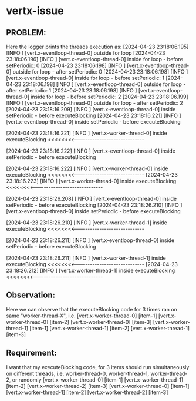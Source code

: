 # vertx-issue
## PROBLEM:
Here the logger prints the threads execution as:
[2024-04-23 23:18:06.195] [INFO ] [vert.x-eventloop-thread-0] outside for loop
[2024-04-23 23:18:06.196] [INFO ] [vert.x-eventloop-thread-0] inside for loop - before setPeriodic: 0
[2024-04-23 23:18:06.198] [INFO ] [vert.x-eventloop-thread-0] outside for loop - after setPeriodic: 0
[2024-04-23 23:18:06.198] [INFO ] [vert.x-eventloop-thread-0] inside for loop - before setPeriodic: 1
[2024-04-23 23:18:06.198] [INFO ] [vert.x-eventloop-thread-0] outside for loop - after setPeriodic: 1
[2024-04-23 23:18:06.198] [INFO ] [vert.x-eventloop-thread-0] inside for loop - before setPeriodic: 2
[2024-04-23 23:18:06.199] [INFO ] [vert.x-eventloop-thread-0] outside for loop - after setPeriodic: 2
[2024-04-23 23:18:16.209] [INFO ] [vert.x-eventloop-thread-0] inside setPeriodic - before executeBlocking
[2024-04-23 23:18:16.221] [INFO ] [vert.x-eventloop-thread-0] inside setPeriodic - before executeBlocking

[2024-04-23 23:18:16.221] [INFO ] [vert.x-worker-thread-0] inside executeBlocking <<<<<<<<----------------------------

[2024-04-23 23:18:16.222] [INFO ] [vert.x-eventloop-thread-0] inside setPeriodic - before executeBlocking

[2024-04-23 23:18:16.222] [INFO ] [vert.x-worker-thread-0] inside executeBlocking <<<<<<<<----------------------------
[2024-04-23 23:18:16.223] [INFO ] [vert.x-worker-thread-0] inside executeBlocking <<<<<<<<----------------------------

[2024-04-23 23:18:26.208] [INFO ] [vert.x-eventloop-thread-0] inside setPeriodic - before executeBlocking
[2024-04-23 23:18:26.210] [INFO ] [vert.x-eventloop-thread-0] inside setPeriodic - before executeBlocking

[2024-04-23 23:18:26.210] [INFO ] [vert.x-worker-thread-1] inside executeBlocking <<<<<<<<----------------------------

[2024-04-23 23:18:26.211] [INFO ] [vert.x-eventloop-thread-0] inside setPeriodic - before executeBlocking

[2024-04-23 23:18:26.211] [INFO ] [vert.x-worker-thread-1] inside executeBlocking <<<<<<<<----------------------------
[2024-04-23 23:18:26.212] [INFO ] [vert.x-worker-thread-1] inside executeBlocking <<<<<<<<----------------------------

## Observation:
Here we can observe that the executeBlocking code for 3 times ran on same "worker-thread-X", i.e.
[vert.x-worker-thread-0] [item-1]
[vert.x-worker-thread-0] [item-2]
[vert.x-worker-thread-0] [item-3]
[vert.x-worker-thread-1] [item-1]
[vert.x-worker-thread-1] [item-2]
[vert.x-worker-thread-1] [item-3]

## Requirement:
I want that my executeBlocking code, for 3 items should run simultaneously on different threads, i.e. worker-thread-0, worker-thread-1, worker-thread-2, or randomly
[vert.x-worker-thread-0] [item-1]
[vert.x-worker-thread-1] [item-2]
[vert.x-worker-thread-2] [item-3]
[vert.x-worker-thread-0] [item-1]
[vert.x-worker-thread-1] [item-2]
[vert.x-worker-thread-2] [item-3]
